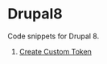 # Drupal8

Code snippets for Drupal 8.

1. <a href="https://github.com/pareshaU/Drupal8/blob/master/Create%20custom%20token%20and%20add%20values%20to%20token.">Create Custom Token</a>
